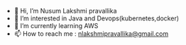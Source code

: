- 👋 Hi, I’m Nusum Lakshmi pravallika
- 👀 I’m interested in Java and Devops(kubernetes,docker)
- 🌱 I’m currently learning AWS
- 📫 How to reach me : nlakshmipravallika@gmail.com

<!---
pravallika1404/pravallika1404 is a ✨ special ✨ repository because its `README.md` (this file) appears on your GitHub profile.
You can click the Preview link to take a look at your changes.
--->
